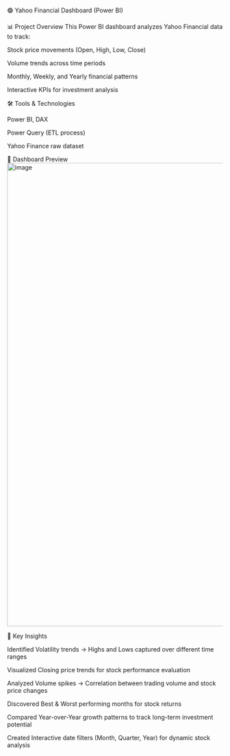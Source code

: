 🟢 Yahoo Financial Dashboard (Power BI)

📊 Project Overview
This Power BI dashboard analyzes Yahoo Financial data to track:

Stock price movements (Open, High, Low, Close)

Volume trends across time periods

Monthly, Weekly, and Yearly financial patterns

Interactive KPIs for investment analysis

🛠 Tools & Technologies

Power BI, DAX

Power Query (ETL process)

Yahoo Finance raw dataset

📸 Dashboard Preview
<img width="1920" height="1080" alt="image" src="https://github.com/user-attachments/assets/9b38220c-b03c-4e1b-afa6-f6945813d41f" />


📌 Key Insights

Identified Volatility trends → Highs and Lows captured over different time ranges

Visualized Closing price trends for stock performance evaluation

Analyzed Volume spikes → Correlation between trading volume and stock price changes

Discovered Best & Worst performing months for stock returns

Compared Year-over-Year growth patterns to track long-term investment potential

Created Interactive date filters (Month, Quarter, Year) for dynamic stock analysis
